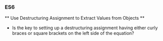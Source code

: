 ### ES6

** Use Destructuring Assignment to Extract Values from Objects **

- Is the key to setting up a destructuring assignment having either curly braces or square brackets on the left side of the equation?
